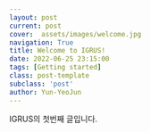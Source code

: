 ```yaml
---
layout: post
current: post
cover:  assets/images/welcome.jpg
navigation: True
title: Welcome to IGRUS!
date: 2022-06-25 23:15:00
tags: [Getting started]
class: post-template
subclass: 'post'
author: Yun-YeoJun
---
```


IGRUS의 첫번째 글입니다.

